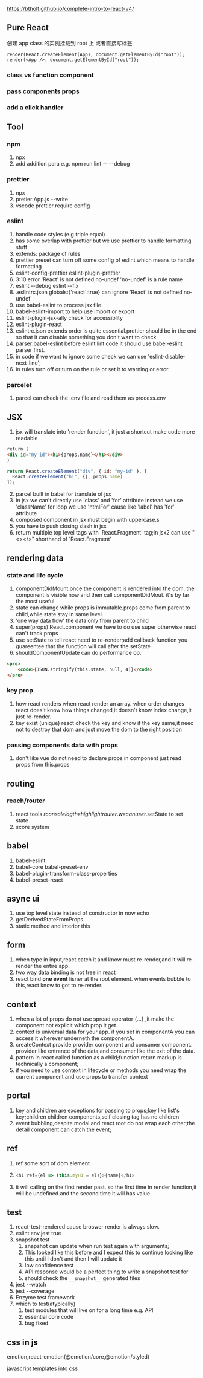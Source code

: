 https://btholt.github.io/complete-intro-to-react-v4/

## Pure React

创建 app class 的实例挂载到 root 上
或者直接写标签

```
render(React.createElement(App), document.getElementById("root"));
render(<App />, document.getElementById("root"));
```

### class vs function component

### pass components props

### add a click handler

## Tool

### npm

1. npx
2. add addition para e.g. npm run lint -- --debug

### prettier

1. npx
2. pretier App.js --write
3. vscode prettier require config

### eslint

1. handle code styles (e.g.triple equal)
2. has some overlap with prettier but we use prettier to handle formatting stuff
3. extends: package of rules
4. prettier preset can turn off some config of eslint which means to handle formatting
5. eslint-config-prettier eslint-plugin-prettier
6. 3:10 error 'React' is not defined no-undef 'no-undef' is a rule name
7. eslint --debug eslint --fix
8. .eslintrc.json globals:{'react':true} can ignore 'React' is not defined no-undef
9. use babel-eslint to process jsx file
10. babel-eslint-import to help use import or export
11. eslint-plugin-jsx-ally check for accessiblity
12. eslint-plugin-react
13. eslintrc.json extends order is quite essential.prettier should be in the end so that it can disable something you don't want to check
14. parser:babel-eslint before eslint lint code it should use babel-eslint parser first.
15. in code if we want to ignore some check we can use 'eslint-disable-next-line';
16. in rules turn off or turn on the rule or set it to warning or error.

### parcelet

1. parcel can check the .env file and read them as process.env

## JSX

1. jsx will translate into 'render function', it just a shortcut make code more readable

```html
return (
<div id="my-id"><h1>{props.name}</h1></div>
)
```

```javascript
return React.createElement("div", { id: "my-id" }, [
  React.createElement("h1", {}, props.name)
]);
```

2. parcel built in babel for translate of jsx
3. in jsx we can't directly use 'class' and 'for' attribute instead we use 'className' for loop we use 'htmlFor' cause like 'label' has 'for' attribute
4. composed component in jsx must begin with uppercase.s
5. you have to push closing slash in jsx
6. return multiple top level tags with 'React.Fragment' tag;in jsx2 can use "<></>" shorthand of 'React.Fragment'

## rendering data

### state and life cycle

1. componentDidMount once the component is rendered into the dom. the component is visible now and then call
   componentDidMout. it's by far the most useful
2. state can change while props is immutable.props come from parent to child,while state stay in same level.
3. 'one way data flow' the data only from parent to child
4. super(props) React.component we have to do use super otherwise react can't track props
5. use setState to tell react need to re-render;add callback function you guareentee that the function will call after the setState
6. shouldComponentUpdate can do performance op.

```html
<pre>
    <code>{JSON.stringify(this.state, null, 4)}</code>
</pre>
```

### key prop

1. how react renders
   when react render an array. when order changes react does't know how things changed,it doesn't know index change,it just re-render.
2. key exist (unique)
   react check the key and know if the key same,it neec not to destroy that dom and just move the dom to the right position

### passing components data with props

1. don't like vue do not need to declare props in component just read props from this.props

## routing

### reach/router

1. react tools $r consolelog the highlight router. we can use$r.setState to set state
2. score system

## babel

1. babel-eslint
2. babel-core babel-preset-env
3. babel-plugin-transform-class-properties
4. babel-preset-react

## async ui

1. use top level state instead of constructor in now echo
2. getDerivedStateFromProps
3. static method and interior this

## form

1. when type in input,react catch it and know must re-render,and it will re-render the entire app.
2. two way data binding is not free in react
3. react bind **one event** lisner at the root element. when events bubble to this,react know to got to re-render.

## context

1. when a lot of props do not use spread operator {...} ,it make the component not explicit which prop it get.
2. context is universal data for your app. if you set in componentA you can access it wherever underneth the componentA.
3. createContext provide provider component and consumer component.
   provider like entrance of the data,and consumer like the exit of the data.
4. pattern in react called function as a child;function return markup is technically a component;
5. if you need to use context in lifecycle or methods you need wrap the current component and use props to transfer context

## portal

1. key and children are exceptions for passing to props;key like list's key;children children components,self closing tag has no children
2. event bubbling,despite modal and react root do not wrap each other;the detail component can catch the event;

## ref

1. ref some sort of dom element
2. ```javascript
   <h1 ref={el => (this.myH1 = el)}>{name}</h1>
   ```

3. it will calling on the first render past. so the first time in render function,it will be undefined.and the second time it will has value.

## test

1. react-test-rendered cause broswer render is always slow.
2. eslint env.jest true
3. snapshot test
   1. snapshot can update when run test again with arguments;
   2. This looked like this before and I expect this to continue looking like this until I don't and then I will update it
   3. low confidence test
   4. API response would be a perfect thing to write a snapshot test for
   5. should check the `__snapshot__` generated files
4. jest --watch
5. jest --coverage
6. Enzyme test framework
7. which to test(atypically)
   1. test modules that will live on for a long time e.g. API
   2. essential core code
   3. bug fixed

## css in js

emotion,react-emotion(@emotion/core,@emotion/styled)

javascript templates into css
